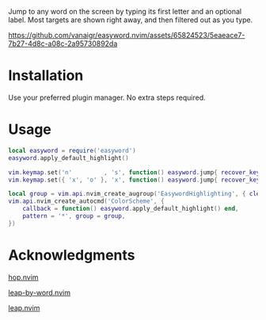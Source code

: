 Jump to any word on the screen by typing its first letter and an optional label.
Most targets are shown right away, and then filtered out as you type.

https://github.com/vanaigr/easyword.nvim/assets/65824523/5eaeace7-7b27-4d8c-a08c-2a95730892da

# Installation

Use your preferred plugin manager. No extra steps required.

# Usage

```lua
local easyword = require('easyword')
easyword.apply_default_highlight()

vim.keymap.set('n'         , 's', function() easyword.jump{ recover_key = 's' } end)
vim.keymap.set({ 'x', 'o' }, 'x', function() easyword.jump{ recover_key = 'x' } end)

local group = vim.api.nvim_create_augroup('EasywordHighlighting', { clear = true })
vim.api.nvim_create_autocmd('ColorScheme', {
    callback = function() easyword.apply_default_highlight() end,
    pattern = '*', group = group,
})
```

# Acknowledgments

[hop.nvim](https://github.com/smoka7/hop.nvim)

[leap-by-word.nvim](https://github.com/Sleepful/leap-by-word.nvim)

[leap.nvim](https://github.com/ggandor/leap.nvim)
